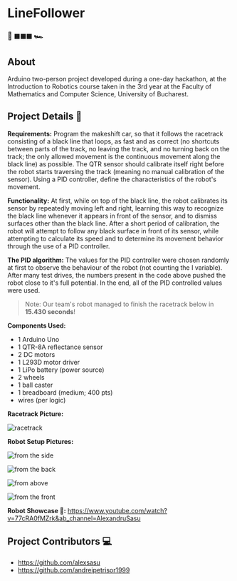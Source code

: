 # LineFollower

### 🏁 ◼◼◼ 🏎

## About

Arduino two-person project developed during a one-day hackathon, at the Introduction to Robotics course taken in the 3rd year at the Faculty of Mathematics and Computer Science, University of Bucharest.

## Project Details 📑

**Requirements:** Program the makeshift car, so that it follows the racetrack consisting of a black line that loops, as fast and as correct (no shortcuts between parts of the track, no leaving the track, and no turning back on the track; the only allowed movement is the continuous movement along the black line) as possible. The QTR sensor should calibrate itself right before the robot starts traversing the track (meaning no manual calibration of the sensor). Using a PID controller, define the characteristics of the robot's movement.

**Functionality:** At first, while on top of the black line, the robot calibrates its sensor by repeatedly moving left and right, learning this way to recognize the black line whenever it appears in front of the sensor, and to dismiss surfaces other than the black line. After a short period of calibration, the robot will attempt to follow any black surface in front of its sensor, while attempting to calculate its speed and to determine its movement behavior through the use of a PID controller.

**The PID algorithm:** The values for the PID controller were chosen randomly at first to observe the behaviour of the robot (not counting the I variable). After many test drives, the numbers present in the code above pushed the robot close to it's full potential. In the end, all of the PID controlled values were used.

> Note: Our team's robot managed to finish the racetrack below in **15.430 seconds**!

**Components Used:**
* 1 Arduino Uno
* 1 QTR-8A reflectance sensor
* 2 DC motors
* 1 L293D motor driver
* 1 LiPo battery (power source)
* 2 wheels
* 1 ball caster
* 1 breadboard (medium; 400 pts)
* wires (per logic)

**Racetrack Picture:**

![racetrack](https://user-images.githubusercontent.com/87432371/213283226-c7c55969-2e19-4f83-b589-6c5681b6e521.jpeg)

**Robot Setup Pictures:**

![from the side](https://user-images.githubusercontent.com/87432371/213257714-dea2f7b3-b9df-413d-8651-d11315612f7a.jpeg)

![from the back](https://user-images.githubusercontent.com/87432371/213258241-515ff87a-385a-4171-9397-d99bdc7f5bd8.jpeg)

![from above](https://user-images.githubusercontent.com/87432371/213258269-01c975a0-e59b-475a-9e8f-da9e161ece65.jpeg)

![from the front](https://user-images.githubusercontent.com/87432371/213258303-9be18188-8e27-4d28-aa3b-0b191b589f92.jpeg)

**Robot Showcase 🤖:** https://www.youtube.com/watch?v=77cRA0fMZrk&ab_channel=AlexandruSasu

## Project Contributors 💻

- https://github.com/alexsasu
- https://github.com/andreipetrisor1999
